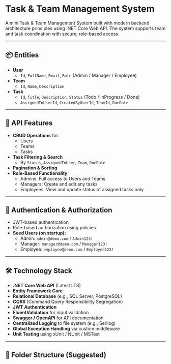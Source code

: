 
# Task & Team Management System

A mini Task & Team Management System built with modern backend architecture principles using .NET Core Web API. The system supports team and task coordination with secure, role-based access.

---

## 📦 Entities

- **User**
  - `Id`, `FullName`, `Email`, `Role` (Admin / Manager / Employee)
- **Team**
  - `Id`, `Name`, `Description`
- **Task**
  - `Id`, `Title`, `Description`, `Status` (Todo / InProgress / Done)
  - `AssignedToUserId`, `CreatedByUserId`, `TeamId`, `DueDate`

---

## 🔧 API Features

- **CRUD Operations** for:
  - Users
  - Teams
  - Tasks
- **Task Filtering & Search**
  - By `Status`, `AssignedToUser`, `Team`, `DueDate`
- **Pagination & Sorting**
- **Role-Based Functionality**
  - Admins: Full access to Users and Teams
  - Managers: Create and edit any tasks
  - Employees: View and update status of assigned tasks only

---

## 🔐 Authentication & Authorization

- JWT-based authentication
- Role-based authorization using policies
- **Seed Users (on startup):**
  - Admin: `admin@demo.com` / `Admin123!`
  - Manager: `manager@demo.com` / `Manager123!`
  - Employee: `employee@demo.com` / `Employee123!`

---

## 🛠 Technology Stack

- **.NET Core Web API** (Latest LTS)
- **Entity Framework Core**
- **Relational Database** (e.g., SQL Server, PostgreSQL)
- **CQRS** (Command Query Responsibility Segregation)
- **JWT Authentication**
- **FluentValidation** for input validation
- **Swagger / OpenAPI** for API documentation
- **Centralized Logging** to file system (e.g., Serilog)
- **Global Exception Handling** via custom middleware
- **Unit Testing** using xUnit / NUnit / MSTest

---

## 📂 Folder Structure (Suggested)

